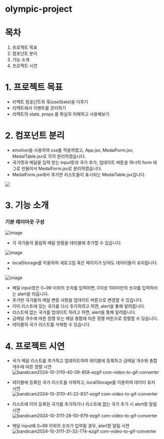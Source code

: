 # olympic-project

# 목차

1. 프로젝트 목표
2. 컴포넌트 분리
3. 기능 소개
4. 프로젝트 시연

# 1. 프로젝트 목표

- 리액트 컴포넌트와 훅(useState)을 다루기
- 리액트에서 이벤트를 관리하기
- 리액트의 state, props 를 확실히 이해하고 사용해보기

# 2. 컴포넌트 분리

- emotion을 사용하여 css를 적용하였고, App.jsx, MedalForm.jsx, MedalTable.jsx로 각각 분리하였습니다.<br>
- 국가명과 메달을 입력 받는 input창과 국가 추가, 업데이트 버튼을 하나의 form 태그로 만들어서 MedalForm.jsx로 분리하였습니다. <br>
- MedalForm.jsx에서 추가한 리스트들이 표시되는 MedalTable.jsx입니다.<br>

![](https://velog.velcdn.com/images/kg4889/post/518e0ac9-1959-44f5-8b0b-35964caca990/image.png)

# 3. 기능 소개

### 기본 레이아웃 구성

![image](https://github.com/user-attachments/assets/e6b1bfc9-d3cd-45ae-bd43-79cdac8c20ac)

- 각 국가들의 올림픽 메달 현황을 테이블에 추가할 수 있습니다.

![image](https://github.com/user-attachments/assets/4e566574-992b-4d23-93a3-0b5f8173a096)

- localStorage를 이용하여 새로고침 혹은 페이지가 닫혀도 데이터들이 유지됩니다.
- 
![image](https://github.com/user-attachments/assets/0dfd750b-f906-4eee-94e3-25570a0007db)

- 메달 input창은 0~99 이외의 숫자를 입력하면, 0이상 100미만의 숫자를 입력하라는 alert을 띄웁니다.<br>
- 추가한 국가들의 메달 변동 사항을 업데이트 버튼으로 변경할 수 있습니다. <br>
- 이미 리스트에 있는 국가를 다시 추가하려고 하면, alert을 통해 알려줍니다.<br>
- 리스트에 없는 국가를 업데이트 하려고 하면, alert을 통해 알려줍니다.<br>
- 금메달 개수에 따른 정렬 또는 메달 총합에 따른 정렬 버튼으로 정렬할 수 있습니다.<br>
- 테이블의 국가 리스트를 삭제할 수 있습니다.<br>

# 4. 프로젝트 시연

- 국가 메달 리스트를 추가하고 업데이트하여 테이블에 등록하고 금메달 개수와 총합 개수에 따른 정렬 시연 <br>
![bandicam2024-10-3110-40-09-858-ezgif com-video-to-gif-converter](https://github.com/user-attachments/assets/07105f31-15d4-44c8-b6b7-4970fdd3a357)

- 테이블에 등록된 국가 리스트를 삭제하고, localStorage를 이용하여 데이터 유지 시연<br>
![bandicam2024-10-3110-41-22-837-ezgif com-video-to-gif-converter](https://github.com/user-attachments/assets/a76429ce-997b-4d63-944e-10bbd65b898e)

- 리스트에 이미 등록된 국가를 추가하거나 리스트에 없는 국가 추가 시 alert창 알림 시연<br>
![bandicam2024-10-3111-28-50-979-ezgif com-video-to-gif-converter](https://github.com/user-attachments/assets/ca0bc698-aaa7-4058-8fe6-f4c8d5426e77)

- 메달 input에 0~99 이외의 숫자가 입력될 경우, alert창 알림 시연<br>
![bandicam2024-10-3111-31-32-774-ezgif com-video-to-gif-converter](https://github.com/user-attachments/assets/694243e4-419a-4835-98a4-017e9c9f6155)
